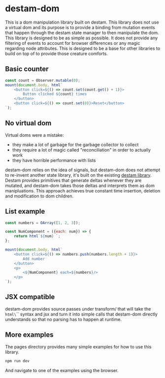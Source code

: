 # destam-dom

This is a dom manipulation library built on destam. This library does not use a virtual dom and its purpose is to provide a binding from mutation events that happen through the destam state manager to then manipulate the dom. This library is designed to be as simple as possible. It does not provide any filtering of events to account for browser differences or any magic regarding node attributes. This is designed to be a base for other libraries to build on top of to provide those creature comforts.

## Basic counter
```js
const count = Observer.mutable(0);
mount(document.body, html`
	<button click=${() => count.set(count.get() + 1)}>
		Button clicked ${count} times
	</button>
	<button click=${() => count.set(0)}>Reset</button>
`);
```

## No virtual dom
Virtual doms were a mistake:
- they make a lot of garbage for the garbage collector to collect
- they require a lot of magic called "reconciliation" in order to actually work
- they have horrible performance with lists

destam-dom relies on the idea of signals, but destam-dom does not attempt to re-invent another state library, it's built on the existing [destam library](https://github.com/equator-studios/destam). Destam provides primitives that generate deltas whenever they are mutated, and destam-dom takes those deltas and interprets them as dom manipluations. This approach achieves true constant time insertion, deletion and modification to dom children.

## List example
```js
const numbers = OArray([1, 2, 3]);

const NumComponent = ({each: num}) => {
	return html`${num} `;
};

mount(document.body, html`
	<button click=${() => numbers.push(numbers.length + 1)}>
		Add number
	</button>
	<p>
		<${NumComponent} each=${numbers}/>
	</p>
`);
```

## JSX compatible
destam-dom provides source passes under transform/ that will take the `html\`\`` syntax and jsx and turn it into simple calls that destam-dom directly understands so that no parsing has to happen at runtime.

## More examples
The pages directory provides many simple examples for how to use this library.
```bash
npm run dev
```
And navigate to one of the examples using the browser.
